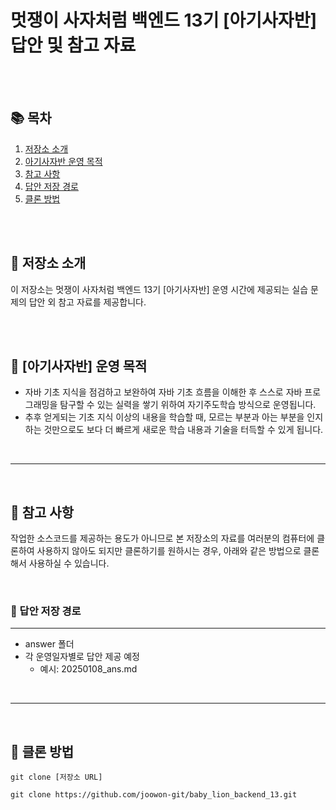 # 멋쟁이 사자처럼 백엔드 13기 [아기사자반] 답안 및 참고 자료 

<br>
<br>

## 📚 목차 
1. [저장소 소개](#-저장소-소개)
2. [아기사자반 운영 목적](#-아기사자반-운영-목적)
3. [참고 사항](#-참고-사항)
4. [답안 저장 경로](#-답안-저장-경로)
5. [클론 방법](#-클론-방법)

<br>
<br>

## 📢 저장소 소개

이 저장소는 멋쟁이 사자처럼 백엔드 13기 [아기사자반] 운영 시간에 제공되는 실습 문제의 답안 외 참고 자료를 제공합니다.

<br>
<br>

## 🦁 [아기사자반] 운영 목적 
- 자바 기초 지식을 점검하고 보완하여 자바 기초 흐름을 이해한 후 스스로 자바 프로그래밍을 탐구할 수 있는 실력을 쌓기 위하여 자기주도학습 방식으로 운영됩니다.
- 추후 얻게되는 기초 지식 이상의 내용을 학습할 때, 모르는 부분과 아는 부분을 인지하는 것만으로도 보다 더 빠르게 새로운 학습 내용과 기술을 터득할 수 있게 됩니다.

<br>

---

<br>

## 📌 참고 사항

작업한 소스코드를 제공하는 용도가 아니므로 본 저장소의 자료를 여러분의 컴퓨터에 클론하여 사용하지 않아도 되지만 
클론하기를 원하시는 경우, 아래와 같은 방법으로 클론해서 사용하실 수 있습니다.

<br>

### 📁 답안 저장 경로 

---

- answer 폴더
- 각 운영일자별로 답안 제공 예정
  - 예시: 20250108_ans.md

    
<br>

---

<br>

## 🎁 클론 방법 
```
git clone [저장소 URL] 
```

```
git clone https://github.com/joowon-git/baby_lion_backend_13.git
```

